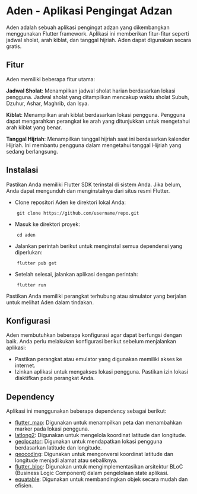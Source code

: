 # Aden - Aplikasi Pengingat Adzan
Aden adalah sebuah aplikasi pengingat adzan yang dikembangkan menggunakan Flutter framework. Aplikasi ini memberikan fitur-fitur seperti jadwal sholat, arah kiblat, dan tanggal hijriah. Aden dapat digunakan secara gratis.

## Fitur
Aden memiliki beberapa fitur utama:

**Jadwal Sholat**: Menampilkan jadwal sholat harian berdasarkan lokasi pengguna. Jadwal sholat yang ditampilkan mencakup waktu sholat Subuh, Dzuhur, Ashar, Maghrib, dan Isya.

**Kiblat**: Menampilkan arah kiblat berdasarkan lokasi pengguna. Pengguna dapat mengarahkan perangkat ke arah yang ditunjukkan untuk mengetahui arah kiblat yang benar.

**Tanggal Hijriah**: Menampilkan tanggal hijriah saat ini berdasarkan kalender Hijriah. Ini membantu pengguna dalam mengetahui tanggal Hijriah yang sedang berlangsung.

## Instalasi
Pastikan Anda memiliki Flutter SDK terinstal di sistem Anda. Jika belum, Anda dapat mengunduh dan menginstalnya dari situs resmi Flutter.

- Clone repositori Aden ke direktori lokal Anda:
```
    git clone https://github.com/username/repo.git
```
- Masuk ke direktori proyek:
```
    cd aden
```
- Jalankan perintah berikut untuk menginstal semua dependensi yang diperlukan:
```
    flutter pub get
```
- Setelah selesai, jalankan aplikasi dengan perintah:
```
    flutter run
```

Pastikan Anda memiliki perangkat terhubung atau simulator yang berjalan untuk melihat Aden dalam tindakan.

## Konfigurasi
Aden membutuhkan beberapa konfigurasi agar dapat berfungsi dengan baik. Anda perlu melakukan konfigurasi berikut sebelum menjalankan aplikasi:

- Pastikan perangkat atau emulator yang digunakan memiliki akses ke internet.
- Izinkan aplikasi untuk mengakses lokasi pengguna. Pastikan izin lokasi diaktifkan pada perangkat Anda.

## Dependency

Aplikasi ini menggunakan beberapa dependency sebagai berikut:

- [flutter_map](https://pub.dev/packages/flutter_map): Digunakan untuk menampilkan peta dan menambahkan marker pada lokasi pengguna.
- [latlong2](https://pub.dev/packages/latlong2): Digunakan untuk mengelola koordinat latitude dan longitude.
- [geolocator](https://pub.dev/packages/geolocator): Digunakan untuk mendapatkan lokasi pengguna berdasarkan latitude dan longitude.
- [geocoding](https://pub.dev/packages/geocoding): Digunakan untuk mengonversi koordinat latitude dan longitude menjadi alamat atau sebaliknya.
- [flutter_bloc](https://pub.dev/packages/flutter_bloc): Digunakan untuk mengimplementasikan arsitektur BLoC (Business Logic Component) dalam pengelolaan state aplikasi.
- [equatable](https://pub.dev/packages/equatable): Digunakan untuk membandingkan objek secara mudah dan efisien.
